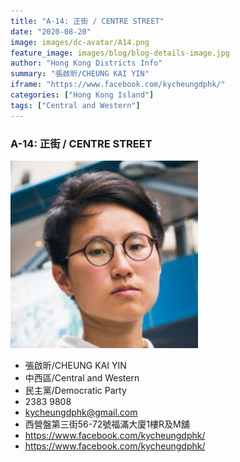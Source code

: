 ```yaml
---
title: "A-14: 正街 / CENTRE STREET"
date: "2020-08-20"
image: images/dc-avatar/A14.png
feature_image: images/blog/blog-details-image.jpg
author: "Hong Kong Districts Info"
summary: "張啟昕/CHEUNG KAI YIN"
iframe: "https://www.facebook.com/kycheungdphk/"
categories: ["Hong Kong Island"]
tags: ["Central and Western"]
---
```


### A-14: 正街 / CENTRE STREET  
![](/images/dc-avatar/A14.png)  

 - 張啟昕/CHEUNG KAI YIN  
 - 中西區/Central and Western  
 - 民主黨/Democratic Party  
 - 2383 9808  
 - kycheungdphk@gmail.com  
 - 西營盤第三街56-72號福滿大廈1樓R及M舖  
 - https://www.facebook.com/kycheungdphk/  
 - https://www.facebook.com/kycheungdphk/
